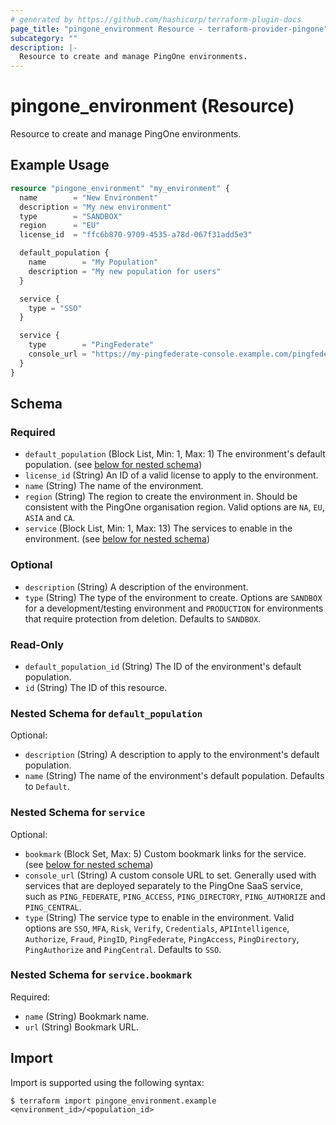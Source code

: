 ```yaml
---
# generated by https://github.com/hashicorp/terraform-plugin-docs
page_title: "pingone_environment Resource - terraform-provider-pingone"
subcategory: ""
description: |-
  Resource to create and manage PingOne environments.
---
```


# pingone_environment (Resource)

Resource to create and manage PingOne environments.

## Example Usage

```terraform
resource "pingone_environment" "my_environment" {
  name        = "New Environment"
  description = "My new environment"
  type        = "SANDBOX"
  region      = "EU"
  license_id  = "ffc6b870-9709-4535-a78d-067f31add5e3"

  default_population {
    name        = "My Population"
    description = "My new population for users"
  }

  service {
    type = "SSO"
  }

  service {
    type        = "PingFederate"
    console_url = "https://my-pingfederate-console.example.com/pingfederate"
  }
}
```

<!-- schema generated by tfplugindocs -->
## Schema

### Required

- `default_population` (Block List, Min: 1, Max: 1) The environment's default population. (see [below for nested schema](#nestedblock--default_population))
- `license_id` (String) An ID of a valid license to apply to the environment.
- `name` (String) The name of the environment.
- `region` (String) The region to create the environment in.  Should be consistent with the PingOne organisation region.  Valid options are `NA`, `EU`, `ASIA` and `CA`.
- `service` (Block List, Min: 1, Max: 13) The services to enable in the environment. (see [below for nested schema](#nestedblock--service))

### Optional

- `description` (String) A description of the environment.
- `type` (String) The type of the environment to create.  Options are `SANDBOX` for a development/testing environment and `PRODUCTION` for environments that require protection from deletion. Defaults to `SANDBOX`.

### Read-Only

- `default_population_id` (String) The ID of the environment's default population.
- `id` (String) The ID of this resource.

<a id="nestedblock--default_population"></a>
### Nested Schema for `default_population`

Optional:

- `description` (String) A description to apply to the environment's default population.
- `name` (String) The name of the environment's default population. Defaults to `Default`.


<a id="nestedblock--service"></a>
### Nested Schema for `service`

Optional:

- `bookmark` (Block Set, Max: 5) Custom bookmark links for the service. (see [below for nested schema](#nestedblock--service--bookmark))
- `console_url` (String) A custom console URL to set.  Generally used with services that are deployed separately to the PingOne SaaS service, such as `PING_FEDERATE`, `PING_ACCESS`, `PING_DIRECTORY`, `PING_AUTHORIZE` and `PING_CENTRAL`.
- `type` (String) The service type to enable in the environment.  Valid options are `SSO`, `MFA`, `Risk`, `Verify`, `Credentials`, `APIIntelligence`, `Authorize`, `Fraud`, `PingID`, `PingFederate`, `PingAccess`, `PingDirectory`, `PingAuthorize` and `PingCentral`. Defaults to `SSO`.

<a id="nestedblock--service--bookmark"></a>
### Nested Schema for `service.bookmark`

Required:

- `name` (String) Bookmark name.
- `url` (String) Bookmark URL.

## Import

Import is supported using the following syntax:

```shell
$ terraform import pingone_environment.example <environment_id>/<population_id>
```
